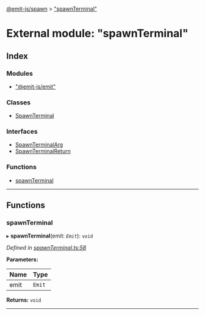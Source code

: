 [@emit-js/spawn](../README.md) > ["spawnTerminal"](../modules/_spawnterminal_.md)

# External module: "spawnTerminal"

## Index

### Modules

- ["@emit-js/emit"](_spawnterminal_.__emit_js_emit_.md)

### Classes

- [SpawnTerminal](../classes/_spawnterminal_.spawnterminal.md)

### Interfaces

- [SpawnTerminalArg](../interfaces/_spawnterminal_.spawnterminalarg.md)
- [SpawnTerminalReturn](../interfaces/_spawnterminal_.spawnterminalreturn.md)

### Functions

- [spawnTerminal](_spawnterminal_.md#spawnterminal-1)

---

## Functions

<a id="spawnterminal-1"></a>

### spawnTerminal

▸ **spawnTerminal**(emit: _`Emit`_): `void`

_Defined in [spawnTerminal.ts:58](https://github.com/emit-js/spawn-ts/blob/c158072/src/spawnTerminal.ts#L58)_

**Parameters:**

| Name | Type   |
| ---- | ------ |
| emit | `Emit` |

**Returns:** `void`

---
